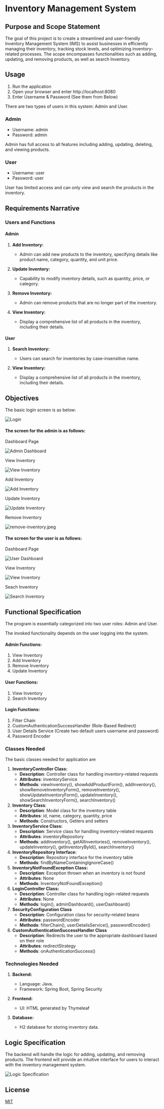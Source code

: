 # Inventory Management System

## Purpose and Scope Statement

The goal of this project is to create a streamlined and user-friendly Inventory Management System (IMS) to assist businesses in efficiently managing their inventory, tracking stock levels, and optimizing inventory-related processes. The scope encompasses functionalities such as adding, updating, and removing products, as well as search Inventory.

## Usage

1. Run the application
2. Open your browser and enter http://localhost:8080
3. Enter Username & Password (See them from Below)

There are two types of users in this system: Admin and User.

### Admin

- Username: admin
- Password: admin

Admin has full access to all features including adding, updating, deleting, and viewing products.

### User

- Username: user
- Password: user

User has limited access and can only view and search the products in the inventory.

## Requirements Narrative

### Users and Functions

#### Admin

1. **Add Inventory:**

   - Admin can add new products to the inventory, specifying details like product name, category, quantity, and unit price.

2. **Update Inventory:**

   - Capability to modify inventory details, such as quantity, price, or category.

3. **Remove Inventory:**

   - Admin can remove products that are no longer part of the inventory.

4. **View Inventory:**
   - Display a comprehensive list of all products in the inventory, including their details.

#### User

1. **Search Inventory:**

   - Users can search for inventories by case-insensitive name.

2. **View Inventory:**
   - Display a comprehensive list of all products in the inventory, including their details.

## Objectives

The basic login screen is as below:

![Login](https://github.com/dexkum-2myzZy-jipzid/inventory-management-system/blob/main/attachment/login.jpeg)

#### The screen for the admin is as follows:

Dashboard Page

![Admin Dashboard](https://github.com/dexkum-2myzZy-jipzid/inventory-management-system/blob/main/attachment/admin-dashboard.jpeg)

View Inventory

![View Inventory](https://github.com/dexkum-2myzZy-jipzid/inventory-management-system/blob/main/attachment/view-inventory.jpeg)

Add Inventory

![Add Inventory](https://github.com/dexkum-2myzZy-jipzid/inventory-management-system/blob/main/attachment/add-inventory.png)

Update Inventory

![Update Inventory](https://github.com/dexkum-2myzZy-jipzid/inventory-management-system/blob/main/attachment/update-inventory.jpeg)

Remove Inventory

![remove-inventory.jpeg](https://github.com/dexkum-2myzZy-jipzid/inventory-management-system/blob/main/attachment/remove-inventory.jpeg)

#### The screen for the user is as follows:

Dashboard Page

![User Dashboard](https://github.com/dexkum-2myzZy-jipzid/inventory-management-system/blob/main/attachment/user-dashboard.jpeg)

View Inventory

![View Inventory](https://github.com/dexkum-2myzZy-jipzid/inventory-management-system/blob/main/attachment/view-inventory.jpeg)

Seach Inventory

![Search Inventory](https://github.com/dexkum-2myzZy-jipzid/inventory-management-system/blob/main/attachment/search-inventory.jpeg)

## Functional Specification

The program is essentially categorized into two user roles: Admin and User.

The invoked functionality depends on the user logging into the system.

#### Admin Functions:

1.  View Inventory
2.  Add Inventory
3.  Remove Inventory
4.  Update Inventory

#### User Functions:

1. View Inventory
2. Search Inventory

#### Login Functions:

1. Filter Chain
2. CustomAuthenticationSuccessHandler (Role-Based Redirect)
3. User Details Service (Create two default users username and password)
4. Password Encoder

### Classes Needed

The basic classes needed for application are

1. **InventoryController Class:**
   - **Description**: Controller class for handling inventory-related requests
   - **Attributes**: inventoryService
   - **Methods**: viewInventory(), showAddProductForm(), addInventory(), showRemoveInventoryForm(), removeInventory(), showUpdateInventoryForm(), updateInventory(), showSearchInventoryForm(), searchInventory()
2. **Inventory Class**:
   - **Description**: Model class for the inventory table
   - **Attributes**: id, name, category, quantity, price
   - **Methods**: Constructors, Getters and setters
3. **InventoryService Class:**
   - **Description**: Service class for handling inventory-related requests
   - **Attributes**: inventoryRepository
   - **Methods**: addInventory(), getAllInventories(), removeInventory(), updateInventory(), getInventoryById(), searchInventory()
4. **InventoryRepository Interface:**
   - **Description**: Repository interface for the inventory table
   - **Methods**: findByNameContainingIgnoreCase()
5. **InventoryNotFoundException Class:**
   - **Description**: Exception thrown when an inventory is not found
   - **Attributes**: None
   - **Methods**: InventoryNotFoundException()
6. **LoginController Class:**
   - **Description**: Controller class for handling login-related requests
   - **Attributes**: None
   - **Methods**: login(), adminDashboard(), userDashboard()
7. **SecurityConfiguration Class**
   - **Description**: Configuration class for security-related beans
   - **Attributes**: passwordEncoder
   - **Methods**: filterChain(), userDetailsService(), passwordEncoder()
8. **CustomAuthenticationSuccessHandler Class**
   - **Description**: Redirects the user to the appropriate dashboard based on their role
   - **Attributes**: redirectStrategy
   - **Methods**: onAuthenticationSuccess()

### Technologies Needed

1. **Backend:**

   - Language: Java.
   - Framework: Spring Boot, Spring Security

2. **Frontend:**

   - UI: HTML generated by Thymeleaf

3. **Database:**
   - H2 database for storing inventory data.

## Logic Specification

The backend will handle the logic for adding, updating, and removing products. The frontend will provide an intuitive interface for users to interact with the inventory management system.

![Logic Specification](https://github.com/dexkum-2myzZy-jipzid/inventory-management-system/blob/main/attachment/logic-specification.png)

## License

[MIT](https://choosealicense.com/licenses/mit/)
